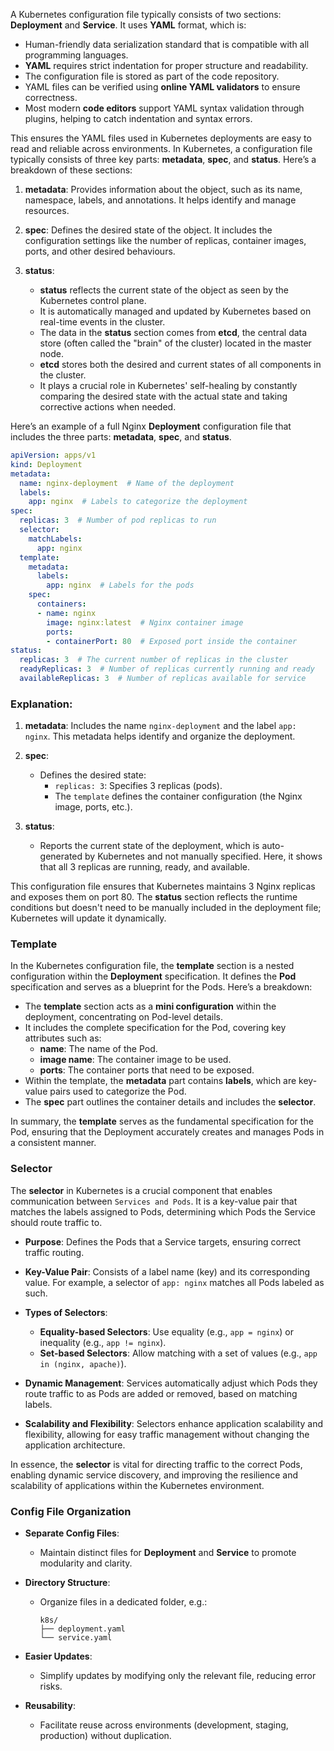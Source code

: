 A Kubernetes configuration file typically consists of two sections: **Deployment** and **Service**. It uses **YAML** format, which is:

- Human-friendly data serialization standard that is compatible with all programming languages.
- **YAML** requires strict indentation for proper structure and readability.
- The configuration file is stored as part of the code repository.
- YAML files can be verified using **online YAML validators** to ensure correctness.
- Most modern **code editors** support YAML syntax validation through plugins, helping to catch indentation and syntax errors. 

This ensures the YAML files used in Kubernetes deployments are easy to read and reliable across environments.
In Kubernetes, a configuration file typically consists of three key parts: **metadata**, **spec**, and **status**. Here’s a breakdown of these sections:

1. **metadata**: Provides information about the object, such as its name, namespace, labels, and annotations. It helps identify and manage resources.
   
2. **spec**: Defines the desired state of the object. It includes the configuration settings like the number of replicas, container images, ports, and other desired behaviours.

3. **status**:
   - **status** reflects the current state of the object as seen by the Kubernetes control plane.
   - It is automatically managed and updated by Kubernetes based on real-time events in the cluster.
   - The data in the **status** section comes from **etcd**, the central data store (often called the "brain" of the cluster) located in the master node.
   - **etcd** stores both the desired and current states of all components in the cluster.
   - It plays a crucial role in Kubernetes' self-healing by constantly comparing the desired state with the actual state and taking corrective actions when needed.

Here’s an example of a full Nginx **Deployment** configuration file that includes the three parts: **metadata**, **spec**, and **status**.

```yaml
apiVersion: apps/v1
kind: Deployment
metadata:
  name: nginx-deployment  # Name of the deployment
  labels:
    app: nginx  # Labels to categorize the deployment
spec:
  replicas: 3  # Number of pod replicas to run
  selector:
    matchLabels:
      app: nginx
  template:
    metadata:
      labels:
        app: nginx  # Labels for the pods
    spec:
      containers:
      - name: nginx
        image: nginx:latest  # Nginx container image
        ports:
        - containerPort: 80  # Exposed port inside the container
status:
  replicas: 3  # The current number of replicas in the cluster
  readyReplicas: 3  # Number of replicas currently running and ready
  availableReplicas: 3  # Number of replicas available for service
```

### Explanation:
1. **metadata**: Includes the name `nginx-deployment` and the label `app: nginx`. This metadata helps identify and organize the deployment.
   
2. **spec**:
   - Defines the desired state:
     - `replicas: 3`: Specifies 3 replicas (pods).
     - The `template` defines the container configuration (the Nginx image, ports, etc.).

3. **status**:
   - Reports the current state of the deployment, which is auto-generated by Kubernetes and not manually specified. Here, it shows that all 3 replicas are running, ready, and available.

This configuration file ensures that Kubernetes maintains 3 Nginx replicas and exposes them on port 80. The **status** section reflects the runtime conditions but doesn't need to be manually included in the deployment file; Kubernetes will update it dynamically.

### Template

In the Kubernetes configuration file, the **template** section is a nested configuration within the **Deployment** specification. It defines the **Pod** specification and serves as a blueprint for the Pods. Here’s a breakdown:

- The **template** section acts as a **mini configuration** within the deployment, concentrating on Pod-level details.
- It includes the complete specification for the Pod, covering key attributes such as:
  - **name**: The name of the Pod.
  - **image name**: The container image to be used.
  - **ports**: The container ports that need to be exposed.
- Within the template, the **metadata** part contains **labels**, which are key-value pairs used to categorize the Pod.
- The **spec** part outlines the container details and includes the **selector**.

In summary, the **template** serves as the fundamental specification for the Pod, ensuring that the Deployment accurately creates and manages Pods in a consistent manner.

### Selector

The **selector** in Kubernetes is a crucial component that enables communication between `Services and Pods`. It is a key-value pair that matches the labels assigned to Pods, determining which Pods the Service should route traffic to.

- **Purpose**: Defines the Pods that a Service targets, ensuring correct traffic routing.
  
- **Key-Value Pair**: Consists of a label name (key) and its corresponding value. For example, a selector of `app: nginx` matches all Pods labeled as such.

- **Types of Selectors**:
  - **Equality-based Selectors**: Use equality (e.g., `app = nginx`) or inequality (e.g., `app != nginx`).
  - **Set-based Selectors**: Allow matching with a set of values (e.g., `app in (nginx, apache)`).

- **Dynamic Management**: Services automatically adjust which Pods they route traffic to as Pods are added or removed, based on matching labels.

- **Scalability and Flexibility**: Selectors enhance application scalability and flexibility, allowing for easy traffic management without changing the application architecture.

In essence, the **selector** is vital for directing traffic to the correct Pods, enabling dynamic service discovery, and improving the resilience and scalability of applications within the Kubernetes environment.

### Config File Organization

- **Separate Config Files**: 
  - Maintain distinct files for **Deployment** and **Service** to promote modularity and clarity.

- **Directory Structure**: 
  - Organize files in a dedicated folder, e.g.:
    ```
    k8s/
    ├── deployment.yaml
    └── service.yaml
    ```

- **Easier Updates**: 
  - Simplify updates by modifying only the relevant file, reducing error risks.

- **Reusability**: 
  - Facilitate reuse across environments (development, staging, production) without duplication.

